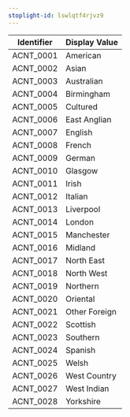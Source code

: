 ```yaml
---
stoplight-id: lswlqtf4rjvz9
---
```


Identifier  |  Display Value
------------|---------------
ACNT_0001   |  American
ACNT_0002   |  Asian
ACNT_0003   |  Australian
ACNT_0004   |  Birmingham
ACNT_0005   |  Cultured
ACNT_0006   |  East Anglian
ACNT_0007   |  English
ACNT_0008   |  French
ACNT_0009   |  German
ACNT_0010   |  Glasgow
ACNT_0011   |  Irish
ACNT_0012   |  Italian
ACNT_0013   |  Liverpool
ACNT_0014   |  London
ACNT_0015   |  Manchester
ACNT_0016   |  Midland
ACNT_0017   |  North East
ACNT_0018   |  North West
ACNT_0019   |  Northern
ACNT_0020   |  Oriental
ACNT_0021   |  Other Foreign
ACNT_0022   |  Scottish
ACNT_0023   |  Southern
ACNT_0024   |  Spanish
ACNT_0025   |  Welsh
ACNT_0026   |  West Country
ACNT_0027   |  West Indian
ACNT_0028   |  Yorkshire